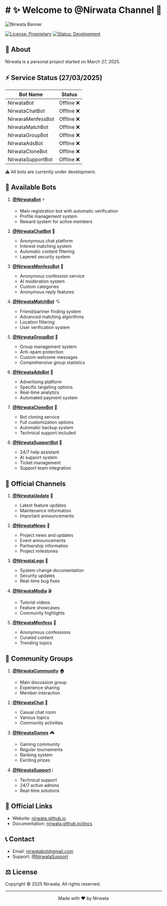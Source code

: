 # # ✨ Welcome to @Nirwata Channel 🌟

![Nirwata Banner](assets/banner.png)

[![License: Proprietary](https://img.shields.io/badge/License-Proprietary-red.svg)](LICENSE)
[![Status: Development](https://img.shields.io/badge/Status-Development-yellow.svg)](https://nirwata.github.io)

## 🚀 About

Nirwata is a personal project started on March 27, 2025.

## ⚡ Service Status (27/03/2025)

| Bot Name | Status |
|----------|--------|
| NirwataBot | Offline ❌ |
| NirwataChatBot | Offline ❌ |
| NirwaraMenfessBot | Offline ❌ |
| NirwataMatchBot | Offline ❌ |
| NirwataGroupBot | Offline ❌ |
| NirwataAdsBot | Offline ❌ |
| NirwataCloneBot | Offline ❌ |
| NirwataSupportBot | Offline ❌ |

⚠️ All bots are currently under development.

## 🤖 Available Bots

1. **[@NirwataBot](https://t.me/NirwataBot)** ⚡
   - Main registration bot with automatic verification
   - Profile management system
   - Reward system for active members

2. **[@NirwataChatBot](https://t.me/NirwataChatBot)** 💭
   - Anonymous chat platform
   - Interest matching system
   - Automatic content filtering
   - Layered security system

3. **[@NirwaraMenfessBot](https://t.me/NirwaraMenfessBot)** 💌
   - Anonymous confession service
   - AI moderation system
   - Custom categories
   - Anonymous reply features

4. **[@NirwataMatchBot](https://t.me/NirwataMatchBot)** 💘
   - Friend/partner finding system
   - Advanced matching algorithms
   - Location filtering
   - User verification system

5. **[@NirwataGroupBot](https://t.me/NirwataGroupBot)** 👥
   - Group management system
   - Anti-spam protection
   - Custom welcome messages
   - Comprehensive group statistics

6. **[@NirwataAdsBot](https://t.me/NirwataAdsBot)** 📢
   - Advertising platform
   - Specific targeting options
   - Real-time analytics
   - Automated payment system

7. **[@NirwataCloneBot](https://t.me/NirwataCloneBot)** 🔄
   - Bot cloning service
   - Full customization options
   - Automatic backup system
   - Technical support included

8. **[@NirwataSupportBot](https://t.me/NirwataSupportBot)** 🛟
   - 24/7 help assistant
   - AI support system
   - Ticket management
   - Support team integration

## 📢 Official Channels

1. **[@NirwataUpdate](https://t.me/NirwataUpdate)** 📣
   - Latest feature updates
   - Maintenance information
   - Important announcements

2. **[@NirwataNews](https://t.me/NirwataNews)** 📰
   - Project news and updates
   - Event announcements
   - Partnership information
   - Project milestones

3. **[@NirwataLogs](https://t.me/NirwataLogs)** 📝
   - System change documentation
   - Security updates
   - Real-time bug fixes

4. **[@NirwataMedia](https://t.me/NirwataMedia)** 🎬
   - Tutorial videos
   - Feature showcases
   - Community highlights

5. **[@NirwataMenfess](https://t.me/NirwataMenfess)** 💌
   - Anonymous confessions
   - Curated content
   - Trending topics

## 👥 Community Groups

1. **[@NirwataCommunity](https://t.me/NirwataCommunity)** 🏠
   - Main discussion group
   - Experience sharing
   - Member interaction

2. **[@NirwataChat](https://t.me/NirwataChat)** 💬
   - Casual chat room
   - Various topics
   - Community activities

3. **[@NirwataGames](https://t.me/NirwataGames)** 🎮
   - Gaming community
   - Regular tournaments
   - Ranking system
   - Exciting prizes

4. **[@NirwataSupport](https://t.me/NirwataSupport)** ℹ️
   - Technical support
   - 24/7 active admins
   - Real-time solutions

## 🔗 Official Links

- Website: [nirwata.github.io](https://nirwata.github.io)
- Documentation: [nirwata.github.io/docs](https://nirwata.github.io/docs)

## 📞 Contact

- Email: nirwatabot@gmail.com
- Support: [@NirwataSupport](https://t.me/NirwataSupport)

## ⚖️ License

Copyright © 2025 Nirwata. All rights reserved.

---

<p align="center">Made with ❤️ by Nirwata</p>
